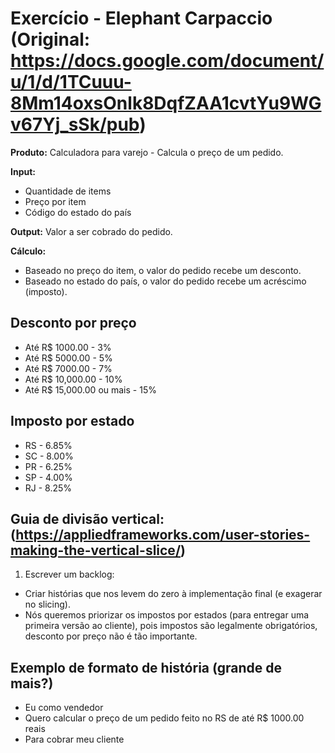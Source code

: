 # Exercício - Elephant Carpaccio (Original: https://docs.google.com/document/u/1/d/1TCuuu-8Mm14oxsOnlk8DqfZAA1cvtYu9WGv67Yj_sSk/pub)

**Produto:** Calculadora para varejo - Calcula o preço de um pedido.

**Input:**
  - Quantidade de items
  - Preço por item
  - Código do estado do país
  
 **Output:** Valor a ser cobrado do pedido.
 
 **Cálculo:** 
  - Baseado no preço do item, o valor do pedido recebe um desconto.
  - Baseado no estado do país, o valor do pedido recebe um acréscimo (imposto).
          
## Desconto por preço
- Até R$ 1000.00 - 3%
- Até R$ 5000.00 - 5%
- Até R$ 7000.00 - 7%
- Até R$ 10,000.00 - 10%
- Até R$ 15,000.00 ou mais - 15%
   
## Imposto por estado
- RS - 6.85%
- SC - 8.00%
- PR - 6.25%
- SP - 4.00%
- RJ - 8.25%
 
 ## Guia de divisão vertical: (https://appliedframeworks.com/user-stories-making-the-vertical-slice/)
 
 1. Escrever um backlog:
  - Criar histórias que nos levem do zero à implementação final (e exagerar no slicing).
  - Nós queremos priorizar os impostos por estados (para entregar uma primeira versão ao cliente), pois impostos são legalmente obrigatórios, desconto por preço não é tão importante.
  
## Exemplo de formato de história (grande de mais?)
- Eu como vendedor
- Quero calcular o preço de um pedido feito no RS de até R$ 1000.00 reais
- Para cobrar meu cliente
